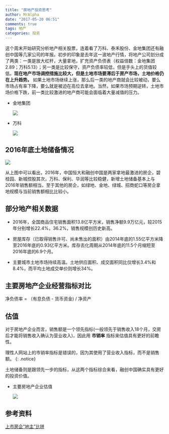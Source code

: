```yaml
---
title: "房地产投资思考"
author: MrAlpha
date: "2017-05-20 06:51"
comments: true
tags: 地产
categories: 投资
---
```


这个周末开始研究分析地产相关股票，连着看了万科、泰禾股份、金地集团还有融创中国等几家公司的年报。初步的印象是去年这一波地产行情，将地产公司划分成了两类：一类是放大杠杆，大量拿地，扩充资产负债表（权益倍数：金地集团2.89；万科5.13）；另一类是比较保守，资产负债率较低，但是手头上的货值较低。**现在地产市场调控措施比较大，但是土地市场要滞后于房产市场，土地价格仍在上升趋势。** 如果土地市场继续上涨，那么后一类的地产商就会比较被动，要么市场占有率下降，要么就是被迫在高位去拿地。当然，如果市场预期逆转，土地市场价格下跌，前一类比较激进的地产商可能会面临着大量减值的压力。

- 金地集团

  ![](http://netimages.oss-cn-beijing.aliyuncs.com/2017-05-21_8-19-01.png)

- 万科

  ![](http://netimages.oss-cn-beijing.aliyuncs.com/2017-05-21_8-21-15.png)

## 2016年底土地储备情况

![](http://netimages.oss-cn-beijing.aliyuncs.com/上市房企2016年底土地储备情况.jpg)

从上图中可以看出，2016年，中国恒大和融创中国是两家拿地最激进的房企，碧桂园、新城控股其次，万科、保利、华润等比较稳健，新增土地储备基本上与2016年销售额相当，至于其他的房企，如绿地、金地、绿城、招商蛇口等房企拿地规模与当前销售额相比比较小。


## 部分地产相关数据

- 2016年，全国商品住宅销售面积13.8亿平方米，销售净额9.9万亿元，较2015年分别增长22.4%，36.2%，销售规模创历史新高。

- 房屋库存（已取得销售许可、尚未售出的面积）由2014年底的1.55亿平方米降至2016年底的0.93亿平方米。库存去化周期从2014年底的11.5个月缩短至2016年底的6.9个月。

- 主要城市土地市场持续高温。土地供应面积、成交面积同比仅增长3.4%和8.4%，而平均土地成交单价则增长34%。


## 主要房地产企业经营指标对比

净负债率 = （有息负债 - 货币资金) / 净资产

## 估值

对于房地产企业而言，销售额是一个领先指标(一般领先于销售收入18个月，交房后才能将销售收入确认为营业收入)，因此用 **市销率** 指标来估值具有更好的前瞻性。

理性人网站上的市销率指标是错误的，因为其使用了营业收入指标，而不是销售额。
{: .notice}

土地储备则是跟领先一步的指标，从这两个指标综合来看，融创中国确实具有更好的投资价值。

- 主要房地产企业估值

  ![](http://netimages.oss-cn-beijing.aliyuncs.com/主要房地产企业估值.png)


## 参考资料

[上市房企“地主”比拼](https://xueqiu.com/5780378715/85200256)
